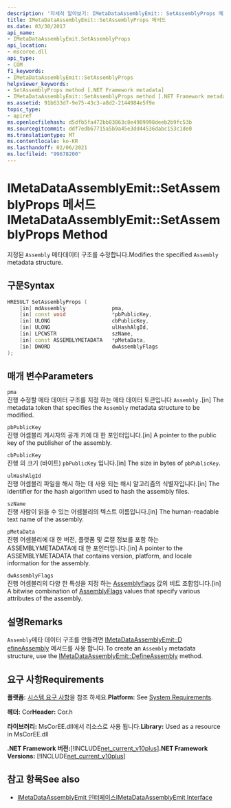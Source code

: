 ```yaml
---
description: '자세히 알아보기: IMetaDataAssemblyEmit:: SetAssemblyProps 메서드'
title: IMetaDataAssemblyEmit::SetAssemblyProps 메서드
ms.date: 03/30/2017
api_name:
- IMetaDataAssemblyEmit.SetAssemblyProps
api_location:
- mscoree.dll
api_type:
- COM
f1_keywords:
- IMetaDataAssemblyEmit::SetAssemblyProps
helpviewer_keywords:
- SetAssemblyProps method [.NET Framework metadata]
- IMetaDataAssemblyEmit::SetAssemblyProps method [.NET Framework metadata]
ms.assetid: 91b633d7-9e75-43c3-a8d2-2144984e5f9e
topic_type:
- apiref
ms.openlocfilehash: d5dfb5fa472bb83863c8e4909998deeb2b9fc53b
ms.sourcegitcommit: ddf7edb67715a5b9a45e3dd44536dabc153c1de0
ms.translationtype: MT
ms.contentlocale: ko-KR
ms.lasthandoff: 02/06/2021
ms.locfileid: "99678200"
---
```

# <a name="imetadataassemblyemitsetassemblyprops-method"></a><span data-ttu-id="31d36-103">IMetaDataAssemblyEmit::SetAssemblyProps 메서드</span><span class="sxs-lookup"><span data-stu-id="31d36-103">IMetaDataAssemblyEmit::SetAssemblyProps Method</span></span>

<span data-ttu-id="31d36-104">지정된 `Assembly` 메타데이터 구조를 수정합니다.</span><span class="sxs-lookup"><span data-stu-id="31d36-104">Modifies the specified `Assembly` metadata structure.</span></span>  
  
## <a name="syntax"></a><span data-ttu-id="31d36-105">구문</span><span class="sxs-lookup"><span data-stu-id="31d36-105">Syntax</span></span>  
  
```cpp  
HRESULT SetAssemblyProps (  
    [in] mdAssembly               pma,  
    [in] const void               *pbPublicKey,  
    [in] ULONG                    cbPublicKey,  
    [in] ULONG                    ulHashAlgId,  
    [in] LPCWSTR                  szName,  
    [in] const ASSEMBLYMETADATA   *pMetaData,  
    [in] DWORD                    dwAssemblyFlags  
);  
```  
  
## <a name="parameters"></a><span data-ttu-id="31d36-106">매개 변수</span><span class="sxs-lookup"><span data-stu-id="31d36-106">Parameters</span></span>  

 `pma`  
 <span data-ttu-id="31d36-107">진행 수정할 메타 데이터 구조를 지정 하는 메타 데이터 토큰입니다 `Assembly` .</span><span class="sxs-lookup"><span data-stu-id="31d36-107">[in] The metadata token that specifies the `Assembly` metadata structure to be modified.</span></span>  
  
 `pbPublicKey`  
 <span data-ttu-id="31d36-108">진행 어셈블리 게시자의 공개 키에 대 한 포인터입니다.</span><span class="sxs-lookup"><span data-stu-id="31d36-108">[in] A pointer to the public key of the publisher of the assembly.</span></span>  
  
 `cbPublicKey`  
 <span data-ttu-id="31d36-109">진행 의 크기 (바이트) `pbPublicKey` 입니다.</span><span class="sxs-lookup"><span data-stu-id="31d36-109">[in] The size in bytes of `pbPublicKey`.</span></span>  
  
 `ulHashAlgId`  
 <span data-ttu-id="31d36-110">진행 어셈블리 파일을 해시 하는 데 사용 되는 해시 알고리즘의 식별자입니다.</span><span class="sxs-lookup"><span data-stu-id="31d36-110">[in] The identifier for the hash algorithm used to hash the assembly files.</span></span>  
  
 `szName`  
 <span data-ttu-id="31d36-111">진행 사람이 읽을 수 있는 어셈블리의 텍스트 이름입니다.</span><span class="sxs-lookup"><span data-stu-id="31d36-111">[in] The human-readable text name of the assembly.</span></span>  
  
 `pMetaData`  
 <span data-ttu-id="31d36-112">진행 어셈블리에 대 한 버전, 플랫폼 및 로캘 정보를 포함 하는 ASSEMBLYMETADATA에 대 한 포인터입니다.</span><span class="sxs-lookup"><span data-stu-id="31d36-112">[in] A pointer to the ASSEMBLYMETADATA that contains version, platform, and locale information for the assembly.</span></span>  
  
 `dwAssemblyFlags`  
 <span data-ttu-id="31d36-113">진행 어셈블리의 다양 한 특성을 지정 하는 [Assemblyflags](assemblyflags-enumeration.md) 값의 비트 조합입니다.</span><span class="sxs-lookup"><span data-stu-id="31d36-113">[in] A bitwise combination of [AssemblyFlags](assemblyflags-enumeration.md) values that specify various attributes of the assembly.</span></span>  
  
## <a name="remarks"></a><span data-ttu-id="31d36-114">설명</span><span class="sxs-lookup"><span data-stu-id="31d36-114">Remarks</span></span>  

 <span data-ttu-id="31d36-115">`Assembly`메타 데이터 구조를 만들려면 [IMetaDataAssemblyEmit::D efineAssembly](imetadataassemblyemit-defineassembly-method.md) 메서드를 사용 합니다.</span><span class="sxs-lookup"><span data-stu-id="31d36-115">To create an `Assembly` metadata structure, use the [IMetaDataAssemblyEmit::DefineAssembly](imetadataassemblyemit-defineassembly-method.md) method.</span></span>  
  
## <a name="requirements"></a><span data-ttu-id="31d36-116">요구 사항</span><span class="sxs-lookup"><span data-stu-id="31d36-116">Requirements</span></span>  

 <span data-ttu-id="31d36-117">**플랫폼:** [시스템 요구 사항](../../get-started/system-requirements.md)을 참조 하세요.</span><span class="sxs-lookup"><span data-stu-id="31d36-117">**Platform:** See [System Requirements](../../get-started/system-requirements.md).</span></span>  
  
 <span data-ttu-id="31d36-118">**헤더:** Cor</span><span class="sxs-lookup"><span data-stu-id="31d36-118">**Header:** Cor.h</span></span>  
  
 <span data-ttu-id="31d36-119">**라이브러리:** MsCorEE.dll에서 리소스로 사용 됩니다.</span><span class="sxs-lookup"><span data-stu-id="31d36-119">**Library:** Used as a resource in MsCorEE.dll</span></span>  
  
 <span data-ttu-id="31d36-120">**.NET Framework 버전:**[!INCLUDE[net_current_v10plus](../../../../includes/net-current-v10plus-md.md)]</span><span class="sxs-lookup"><span data-stu-id="31d36-120">**.NET Framework Versions:** [!INCLUDE[net_current_v10plus](../../../../includes/net-current-v10plus-md.md)]</span></span>  
  
## <a name="see-also"></a><span data-ttu-id="31d36-121">참고 항목</span><span class="sxs-lookup"><span data-stu-id="31d36-121">See also</span></span>

- [<span data-ttu-id="31d36-122">IMetaDataAssemblyEmit 인터페이스</span><span class="sxs-lookup"><span data-stu-id="31d36-122">IMetaDataAssemblyEmit Interface</span></span>](imetadataassemblyemit-interface.md)
